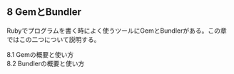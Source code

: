 ## 8 GemとBundler

Rubyでプログラムを書く時によく使うツールにGemとBundlerがある。この章ではこの二つについて説明する。

8.1 Gemの概要と使い方  
8.2 Bundlerの概要と使い方  